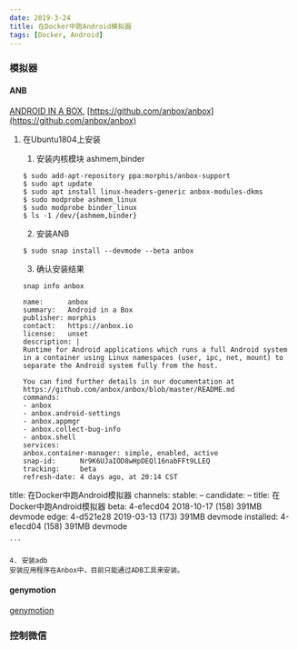 ```yaml
---
date: 2019-3-24
title: 在Docker中跑Android模拟器
tags: [Docker, Android]
---
```


### 模拟器
#### ANB
[ANDROID IN A BOX](https://anbox.io/), [https://github.com/anbox/anbox](https://github.com/anbox/anbox)

1. 在Ubuntu1804上安装
    1. 安装内核模块 ashmem,binder
    ```
    $ sudo add-apt-repository ppa:morphis/anbox-support
    $ sudo apt update
    $ sudo apt install linux-headers-generic anbox-modules-dkms
    $ sudo modprobe ashmem_linux
    $ sudo modprobe binder_linux
    $ ls -1 /dev/{ashmem,binder}
    ```

    2. 安装ANB
    ```
    $ sudo snap install --devmode --beta anbox
    ```

    3. 确认安装结果
    ```
    snap info anbox

    name:      anbox
    summary:   Android in a Box
    publisher: morphis
    contact:   https://anbox.io
    license:   unset
    description: |
    Runtime for Android applications which runs a full Android system
    in a container using Linux namespaces (user, ipc, net, mount) to
    separate the Android system fully from the host.

    You can find further details in our documentation at
    https://github.com/anbox/anbox/blob/master/README.md
    commands:
    - anbox
    - anbox.android-settings
    - anbox.appmgr
    - anbox.collect-bug-info
    - anbox.shell
    services:
    anbox.container-manager: simple, enabled, active
    snap-id:      Nr9K6UJaIOD8wHpDEQl16nabFFt9LLEQ
    tracking:     beta
    refresh-date: 4 days ago, at 20:14 CST
title: 在Docker中跑Android模拟器
    channels:
    stable:    –
    candidate: –
title: 在Docker中跑Android模拟器
    beta:      4-e1ecd04 2018-10-17 (158) 391MB devmode
    edge:      4-d521e28 2019-03-13 (173) 391MB devmode
    installed:   4-e1ecd04            (158) 391MB devmode

    ```

    4. 安装adb
    安装应用程序在Anbox中，目前只能通过ADB工具来安装。
    

#### genymotion
[genymotion](https://www.genymotion.com/)


### 控制微信

